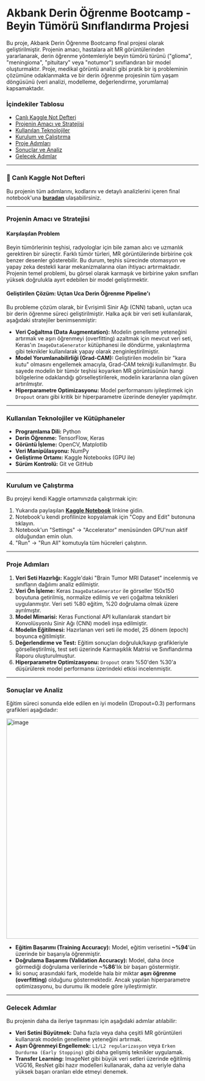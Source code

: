 # Akbank Derin Öğrenme Bootcamp - Beyin Tümörü Sınıflandırma Projesi

Bu proje, Akbank Derin Öğrenme Bootcamp final projesi olarak geliştirilmiştir. Projenin amacı, hastalara ait MR görüntülerinden yararlanarak, derin öğrenme yöntemleriyle beyin tümörü türünü ("glioma", "meningioma", "pituitary" veya "notumor") sınıflandıran bir model oluşturmaktır. Proje, medikal görüntü analizi gibi pratik bir iş probleminin çözümüne odaklanmakta ve bir derin öğrenme projesinin tüm yaşam döngüsünü (veri analizi, modelleme, değerlendirme, yorumlama) kapsamaktadır.

### İçindekiler Tablosu
* [Canlı Kaggle Not Defteri](#-canl%C4%B1-kaggle-not-defteri)
* [Projenin Amacı ve Stratejisi](#projenin-amac%C4%B1-ve-stratejisi)
* [Kullanılan Teknolojiler](#kullan%C4%B1lan-teknolojiler-ve-k%C3%BCt%C3%BCphaneler)
* [Kurulum ve Çalıştırma](#kurulum-ve-%C3%A7al%C4%B1%C5%9Ft%C4%B1rma)
* [Proje Adımları](#proje-ad%C4%B1mlar%C4%B1)
* [Sonuçlar ve Analiz](#sonu%C3%A7lar-ve-analiz)
* [Gelecek Adımlar](#gelecek-ad%C4%B1mlar)

---

### 🚀 Canlı Kaggle Not Defteri

Bu projenin tüm adımlarını, kodlarını ve detaylı analizlerini içeren final notebook'una **[buradan](https://www.kaggle.com/code/merfarukarl/beyintumorus-n-fland-rmaprojesi)** ulaşabilirsiniz.

---

### Projenin Amacı ve Stratejisi

#### Karşılaşılan Problem

Beyin tümörlerinin teşhisi, radyologlar için bile zaman alıcı ve uzmanlık gerektiren bir süreçtir. Farklı tümör türleri, MR görüntülerinde birbirine çok benzer desenler gösterebilir. Bu durum, teşhis sürecinde otomasyon ve yapay zeka destekli karar mekanizmalarına olan ihtiyacı artırmaktadır. Projenin temel problemi, bu görsel olarak karmaşık ve birbirine yakın sınıfları yüksek doğrulukla ayırt edebilen bir model geliştirmektir.

#### Geliştirilen Çözüm: Uçtan Uca Derin Öğrenme Pipeline'ı

Bu probleme çözüm olarak, bir Evrişimli Sinir Ağı (CNN) tabanlı, uçtan uca bir derin öğrenme süreci geliştirilmiştir. Halka açık bir veri seti kullanılarak, aşağıdaki stratejiler benimsenmiştir:
* **Veri Çoğaltma (Data Augmentation):** Modelin genelleme yeteneğini artırmak ve aşırı öğrenmeyi (overfitting) azaltmak için mevcut veri seti, Keras'ın `ImageDataGenerator` kütüphanesi ile döndürme, yakınlaştırma gibi teknikler kullanılarak yapay olarak zenginleştirilmiştir.
* **Model Yorumlanabilirliği (Grad-CAM):** Geliştirilen modelin bir "kara kutu" olmasını engellemek amacıyla, Grad-CAM tekniği kullanılmıştır. Bu sayede modelin bir tümör teşhisi koyarken MR görüntüsünün hangi bölgelerine odaklandığı görselleştirilerek, modelin kararlarına olan güven artırılmıştır.
* **Hiperparametre Optimizasyonu:** Model performansını iyileştirmek için `Dropout` oranı gibi kritik bir hiperparametre üzerinde deneyler yapılmıştır.

---

### Kullanılan Teknolojiler ve Kütüphaneler

* **Programlama Dili:** Python
* **Derin Öğrenme:** TensorFlow, Keras
* **Görüntü İşleme:** OpenCV, Matplotlib
* **Veri Manipülasyonu:** NumPy
* **Geliştirme Ortamı:** Kaggle Notebooks (GPU ile)
* **Sürüm Kontrolü:** Git ve GitHub

---

### Kurulum ve Çalıştırma

Bu projeyi kendi Kaggle ortamınızda çalıştırmak için:
1.  Yukarıda paylaşılan **[Kaggle Notebook](https://www.kaggle.com/code/merfarukarl/beyintumorus-n-fland-rmaprojesi)** linkine gidin.
2.  Notebook'u kendi profilinize kopyalamak için "Copy and Edit" butonuna tıklayın.
3.  Notebook'un "Settings" -> "Accelerator" menüsünden GPU'nun aktif olduğundan emin olun.
4.  "Run" -> "Run All" komutuyla tüm hücreleri çalıştırın.

---

### Proje Adımları

1.  **Veri Seti Hazırlığı:** Kaggle'daki "Brain Tumor MRI Dataset" incelenmiş ve sınıfların dağılımı analiz edilmiştir.
2.  **Veri Ön İşleme:** Keras `ImageDataGenerator` ile görseller 150x150 boyutuna getirilmiş, normalize edilmiş ve veri çoğaltma teknikleri uygulanmıştır. Veri seti %80 eğitim, %20 doğrulama olmak üzere ayrılmıştır.
3.  **Model Mimarisi:** Keras Functional API kullanılarak standart bir Konvolüsyonlu Sinir Ağı (CNN) modeli inşa edilmiştir.
4.  **Modelin Eğitilmesi:** Hazırlanan veri seti ile model, 25 dönem (epoch) boyunca eğitilmiştir.
5.  **Değerlendirme ve Test:** Eğitim sonuçları doğruluk/kayıp grafikleriyle görselleştirilmiş, test seti üzerinde Karmaşıklık Matrisi ve Sınıflandırma Raporu oluşturulmuştur.
6.  **Hiperparametre Optimizasyonu:** `Dropout` oranı %50'den %30'a düşürülerek model performansı üzerindeki etkisi incelenmiştir.

---

### Sonuçlar ve Analiz

Eğitim süreci sonunda elde edilen en iyi modelin (Dropout=0.3) performans grafikleri aşağıdadır:

<img width="1182" height="578" alt="image" src="https://github.com/user-attachments/assets/ba0c4bdb-c7ec-49d5-bfde-c7a4d25cc4d6" />


* **Eğitim Başarımı (Training Accuracy):** Model, eğitim verisetini **~%94**'ün üzerinde bir başarıyla öğrenmiştir.
* **Doğrulama Başarımı (Validation Accuracy):** Model, daha önce görmediği doğrulama verilerinde **~%86**'lık bir başarı göstermiştir.
* İki sonuç arasındaki fark, modelde hala bir miktar **aşırı öğrenme (overfitting)** olduğunu göstermektedir. Ancak yapılan hiperparametre optimizasyonu, bu durumu ilk modele göre iyileştirmiştir.


---

### Gelecek Adımlar

Bu projenin daha da ileriye taşınması için aşağıdaki adımlar atılabilir:
* **Veri Setini Büyütmek:** Daha fazla veya daha çeşitli MR görüntüleri kullanarak modelin genelleme yeteneğini artırmak.
* **Aşırı Öğrenmeyi Engellemek:** `L1/L2 regularizasyon` veya `Erken Durdurma (Early Stopping)` gibi daha gelişmiş teknikler uygulamak.
* **Transfer Learning:** ImageNet gibi büyük veri setleri üzerinde eğitilmiş VGG16, ResNet gibi hazır modelleri kullanarak, daha az veriyle daha yüksek başarı oranları elde etmeyi denemek.
